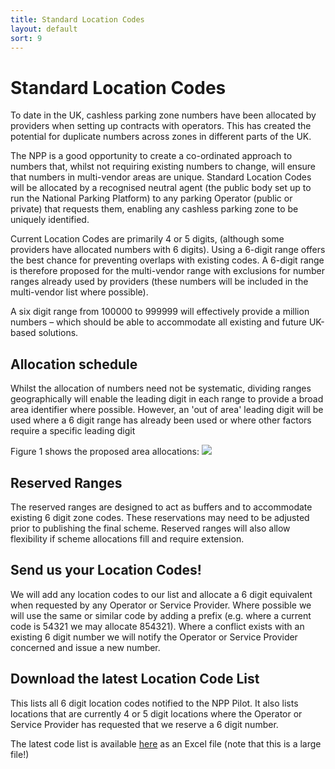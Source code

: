 ```yaml
---
title: Standard Location Codes 
layout: default
sort: 9
---
```

# Standard Location Codes
To date in the UK, cashless parking zone numbers have been allocated by providers when setting up contracts with operators.  This has created the potential for duplicate numbers across zones in different parts of the UK. 

The NPP is a good opportunity to create a co-ordinated approach to numbers that, whilst not requiring existing numbers to change, will ensure that numbers in multi-vendor areas are unique. Standard Location Codes will be allocated by a recognised neutral agent (the public body set up to run the National Parking Platform) to any parking Operator (public or private) that requests them, enabling any cashless parking zone to be uniquely identified.

Current Location Codes are primarily 4 or 5 digits, (although some providers have allocated numbers with 6 digits). Using a 6-digit range offers the best chance for preventing overlaps with existing codes.  A 6-digit range is therefore proposed for the multi-vendor range with exclusions for number ranges already used by providers (these numbers will be included in the multi-vendor list where possible).  

A six digit range from 100000 to 999999 will effectively provide a million numbers – which should be able to accommodate all existing and future UK-based solutions.

## Allocation schedule
Whilst the allocation of numbers need not be systematic, dividing ranges geographically will enable the leading digit in each range to provide a broad area identifier where possible. However, an 'out of area' leading digit will be used where a 6 digit range has already been used or where other factors require a specific leading digit 

Figure 1 shows the proposed area allocations:
<img src="https://npp-uk.org/assets/images//locations/UK Code Blocks.png">

## Reserved Ranges
The reserved ranges are designed to act as buffers and to accommodate existing 6 digit zone codes.  These reservations may need to be adjusted prior to publishing the final scheme. 
Reserved ranges will also allow flexibility if scheme allocations fill and require extension.

## Send us your Location Codes!
We will add any location codes to our list and allocate a 6 digit equivalent when requested by any Operator or Service Provider.  Where possible we will use the same or similar code by adding a prefix (e.g. where a current code is 54321 we may allocate 854321).  Where a conflict exists with an existing 6 digit number we will notify the Operator or Service Provider concerned and issue a new number.

## Download the latest Location Code List
This lists all 6 digit location codes notified to the NPP Pilot. It also lists locations that are currently 4 or 5 digit locations where the Operator or Service Provider has requested that we reserve a 6 digit number.  

The latest code list is available <a download href="https://npp-uk.org/assets/Locations/20230214NatLocCodes.xlsx">here</a> as an Excel file (note that this is a large file!)

